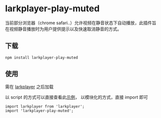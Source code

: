 # larkplayer-play-muted

当前部分浏览器（chrome safari..）允许视频在静音状态下自动播放，此插件旨在视频静音播放时为用户提供提示以及快速取消静音的方式。

## 下载

```
npm install larkplayer-play-muted
```
## 使用
需在 [larkplayer](https://github.com/dblate/larkplayer) 之后加载

以 script 的方式可以直接查看此[示例](https://dblate.github.io/larkplayer-play-muted/test.html)，
以模块化的方式，直接 import 即可

```
import larkplayer from 'larkplayer';
import 'larkplayer-play-muted';
```



